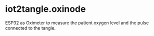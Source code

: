 # iot2tangle.oxinode
 ESP32 as Oximeter to measure the patient oxygen level and the pulse connected to the tangle. 
